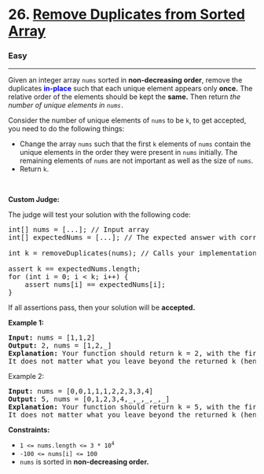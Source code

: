 # 26. [Remove Duplicates from Sorted Array](https://leetcode.com/problems/remove-duplicates-from-sorted-array/description/)

<h3>Easy</h3><hr>
Given an integer array <code>nums</code> sorted in <strong>non-decreasing order</strong>, remove the duplicates <span style="color: blue;"><strong>in-place</strong></span> such that each unique element appears only <strong>once.</strong> The relative order of the elements should be kept the <strong>same.</strong> Then return <em>the number of unique elements in <code>nums.</code></em>

Consider the number of unique elements of <code>nums</code> to be `k`, to get accepted, you need to do the following things:

<ul>
<li>Change the array <code>nums</code> such that the first <code>k</code> elements of <code>nums</code> contain the unique elements in the order they were present in <code>nums</code> initially. The remaining elements of <code>nums</code> are not important as well as the size of <code>nums</code>.</li>
<li>Return <code>k</code>.</li>
</ul>
<p>&nbsp;</p>
<strong>Custom Judge:</strong>

The judge will test your solution with the following code:

<pre>int[] nums = [...]; // Input array
int[] expectedNums = [...]; // The expected answer with correct length

int k = removeDuplicates(nums); // Calls your implementation

assert k == expectedNums.length;
for (int i = 0; i < k; i++) {
    assert nums[i] == expectedNums[i];
}</pre>
If all assertions pass, then your solution will be <strong>accepted.</strong>

 

**Example 1:**

<pre><strong>Input:</strong> nums = [1,1,2]
<strong>Output:</strong> 2, nums = [1,2,_]
<strong>Explanation:</strong> Your function should return k = 2, with the first two elements of nums being 1 and 2 respectively.
It does not matter what you leave beyond the returned k (hence they are underscores).</pre>
Example 2:

<pre><strong>Input:</strong> nums = [0,0,1,1,1,2,2,3,3,4]
<strong>Output:</strong> 5, nums = [0,1,2,3,4,_,_,_,_,_]
<strong>Explanation:</strong> Your function should return k = 5, with the first five elements of nums being 0, 1, 2, 3, and 4 respectively.
It does not matter what you leave beyond the returned k (hence they are underscores).</pre>
 

<strong>Constraints:</strong>
<ul>
<li><code>1 &lt;= nums.length &lt;= 3 * 10<sup>4</sup></code></li>
<li><code>-100 &lt;= nums[i] &lt;= 100</code></li>
<li><code>nums</code> is sorted in <strong>non-decreasing order.</strong></li>
</ul>